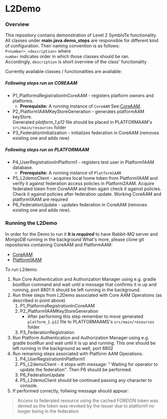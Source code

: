 # L2Demo

### Overview

This repository contains demonstration of Level 2 SymbIoTe functionality.
All classes under **main.java.demo_steps** are responsible for different kind of configuration.
Their naming convention is as follows:  
`P<number>_<description>` where  
`number` indicates order in which those classes should be ran.  
Accordingly, `description` is short overview of the class' functionality

Currently available classes / functionalities are available:
##### Following steps run on COREAAM 
* P1_PlatformsRegistrationInCoreAAM - registers platform owners and platforms.
  * **Prerequisite:** A running instance of `CoreAAM` See:[CoreAAM](https://github.com/symbiote-h2020/AuthenticationAuthorizationManager/tree/L2-demo-CORE ).
* P2_Platform1AAMKeyStoreGeneration - generates platformAAM keyStore.   
Generated _platform_1.p12_ file should be placed in PLATFORMAAM's `src/main/resources` folder
* P3_FederationInitialization - initializes federation in CoreAAM (removes existing one and adds new)
##### Following steps run on PLATFORMAAM 
* P4_UserRegistrationInPlatform1 - registers test user in Platform1AAM database.
  * **Prerequisite:** A running instance of `Platform1AAM`
* P5_L2demoClient - acquires local home token from Platform1AAM
 and verify it against federation access policies in Platform2AAM. 
 Acquire federated token from CoreAAM and then 
 again check it against policies.
 Check it against policies after federation update.
Working CoreAAM and platform1AAM are required
* P6_FederationUpdate - updates federation in CoreAAM (removes existing one and adds new).
### Running the L2Demo

In order for the Demo to run it **It is _required_** to have 
*Rabbit-MQ* server and *MongoDB* running in the background
What's more, please clone git repositories containing CoreAAM and PlatformAAM:
* [CoreAAM](https://github.com/symbiote-h2020/AuthenticationAuthorizationManager/tree/L2-demo-CORE )
* [Platform1AAM](https://github.com/symbiote-h2020/AuthenticationAuthorizationManager/tree/L2-demo-PLATFORM1)

To run L2demo:
1. Run Core Authentication and Authorization Manager using e.g. gradle bootRun command and wait until a message that confirms it is up and running, port 8801
It should be left running in the background.
2. Run three steps from L2Demo associated with Core AAM Operations (as described in point above)
   1. P1_PlatformsRegistrationInCoreAAM  
   2. P2_Platform1AAMKeyStoreGeneration 
      - After performing this step remember to move generated `platform_1.p12` file to PLATFORMAAMS's `src/main/resources` folder
   3. P3_FederationRegistration 
3. Run Platform Authentication and Authorization Manager using e.g. gradle bootRun and wait until it is up and running. This one should be left running in the background as well, port 8802
4. Run remaining steps associated with Platform AAM Operations.
   1. P4_UserRegistrationInPlatform1
   2. P5_L2demoClient - it stops with message: " Waiting for operator to update the federation". Then P6 should be performed.
   3. P6_FederationUpdate
   4. P5_L2demoClient should be continued passing any character to console.
5. If performed correctly, follwing message should appear: 
> Access to federated resource using the cached FOREIGN token was denied as the token was revoked by the issuer due to platform1 no longer being in the federation
